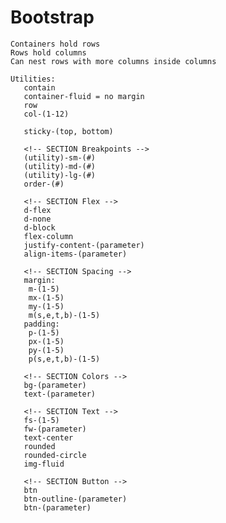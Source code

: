 # Bootstrap
    Containers hold rows
    Rows hold columns
    Can nest rows with more columns inside columns

    Utilities:
       contain
       container-fluid = no margin
       row
       col-(1-12)

       sticky-(top, bottom)
       
       <!-- SECTION Breakpoints -->
       (utility)-sm-(#)
       (utility)-md-(#)
       (utility)-lg-(#)
       order-(#)
       
       <!-- SECTION Flex -->
       d-flex
       d-none
       d-block
       flex-column
       justify-content-(parameter)
       align-items-(parameter)
       
       <!-- SECTION Spacing -->
       margin:
        m-(1-5)
        mx-(1-5)
        my-(1-5)
        m(s,e,t,b)-(1-5)
       padding:
        p-(1-5)
        px-(1-5)
        py-(1-5)
        p(s,e,t,b)-(1-5)

       <!-- SECTION Colors -->
       bg-(parameter)
       text-(parameter)
       
       <!-- SECTION Text -->
       fs-(1-5)
       fw-(parameter)
       text-center
       rounded
       rounded-circle
       img-fluid

       <!-- SECTION Button -->
       btn
       btn-outline-(parameter)
       btn-(parameter)